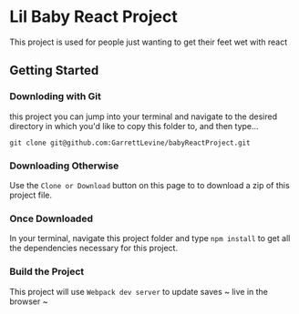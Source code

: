 # Lil Baby React Project
This project is used for people just wanting to get their feet wet with react

## Getting Started

### Downloding with Git
this project you can jump into your terminal and navigate to the desired directory in which you'd like to copy this folder to, and then type...

`git clone git@github.com:GarrettLevine/babyReactProject.git`

### Downloading Otherwise

Use the `Clone or Download` button on this page to to download a zip of this project file.

### Once Downloaded

In your terminal, navigate this project folder and type `npm install` to get all the dependencies necessary for this project.

### Build the Project

This project will use `Webpack dev server` to update saves ~ live in the browser ~

